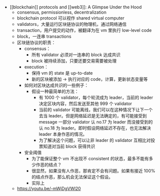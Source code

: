- [[blockchain]] protocols and [[web3]]: A Glimpse Under the Hood
	- consensus, permissionless, decentralization
	- blockchain protocol 可以视作 shared virtual computer
	- validators，大量运行区块链协议的物理机，通过网络通信
	- transaction，用户提交的动作，被翻译为在 vm 里执行 low-level code
	- block，一连串 transactions
	- 区块链协议的职责：
		- consensus：
			- 所有 validator 必须对一连串的 block 达成共识
			- block 被持续添加，只要还要交易需要被处理
		- execution：
			- 保持 vm 的 state 是 up-to-date
			- 新的区块被添加 -> 执行对应的 code，计算，更新状态变量等
		- 如何对区块达成共识的一些例子：
			- 假设一种最简单的方法：
				- 有 1000 个 validator，每个轮流成为 leader，当前的 leader 决定区块内容，然后发送至其他 999 个 validator
				- 当前的 validator 可能离线，我们可以在这种情况下让下一个去当 leader。但是网络延迟是无法确定的，有可能接受到 message 一部分 validator 认 no.17 为 leader 而没接受到的认 no.18 为 leader。即时假设网络延迟不存在，也无法解决 leader 本身作恶的情况。
				- 为了解决这个问题，可以让非 leader 的 validator 互相比对投票知道对当前 block 获得共识
		- 安全阈值
			- 为了能保证整个 vm 不出现不 consistent 的状态，最多不能有多少作恶的结点？
			- 很显然，如果没有人作恶，那肯定不会有问题。如果有接近 100% 的结点作恶，那么机会无法保证这个假设。
			- 实际上
	- https://youtu.be/-mWjDgVWl20